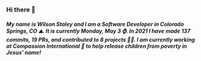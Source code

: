 ### Hi there 👋

##### My name is Wilson Staley and I am a Software Developer in Colorado Springs, CO ⛰.  It is currently Monday, May 3 ⌚. In 2021 I have made 137 commits, 19 PRs, and contributed to 8 projects 👨‍💻. I am currently working at Compassion International 🏢 to help release children from poverty in Jesus' name!